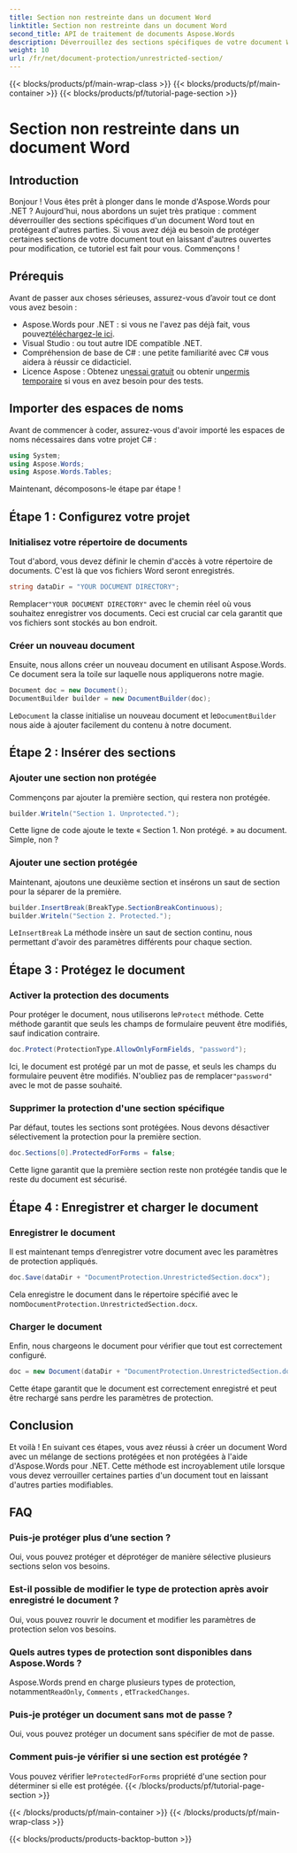 ```yaml
---
title: Section non restreinte dans un document Word
linktitle: Section non restreinte dans un document Word
second_title: API de traitement de documents Aspose.Words
description: Déverrouillez des sections spécifiques de votre document Word à l'aide d'Aspose.Words pour .NET grâce à ce guide étape par étape. Idéal pour protéger le contenu sensible.
weight: 10
url: /fr/net/document-protection/unrestricted-section/
---
```


{{< blocks/products/pf/main-wrap-class >}}
{{< blocks/products/pf/main-container >}}
{{< blocks/products/pf/tutorial-page-section >}}

# Section non restreinte dans un document Word

## Introduction

Bonjour ! Vous êtes prêt à plonger dans le monde d'Aspose.Words pour .NET ? Aujourd'hui, nous abordons un sujet très pratique : comment déverrouiller des sections spécifiques d'un document Word tout en protégeant d'autres parties. Si vous avez déjà eu besoin de protéger certaines sections de votre document tout en laissant d'autres ouvertes pour modification, ce tutoriel est fait pour vous. Commençons !

## Prérequis

Avant de passer aux choses sérieuses, assurez-vous d’avoir tout ce dont vous avez besoin :

-  Aspose.Words pour .NET : si vous ne l'avez pas déjà fait, vous pouvez[téléchargez-le ici](https://releases.aspose.com/words/net/).
- Visual Studio : ou tout autre IDE compatible .NET.
- Compréhension de base de C# : une petite familiarité avec C# vous aidera à réussir ce didacticiel.
-  Licence Aspose : Obtenez un[essai gratuit](https://releases.aspose.com/) ou obtenir un[permis temporaire](https://purchase.aspose.com/temporary-license/) si vous en avez besoin pour des tests.

## Importer des espaces de noms

Avant de commencer à coder, assurez-vous d'avoir importé les espaces de noms nécessaires dans votre projet C# :

```csharp
using System;
using Aspose.Words;
using Aspose.Words.Tables;
```

Maintenant, décomposons-le étape par étape !

## Étape 1 : Configurez votre projet

### Initialisez votre répertoire de documents

Tout d'abord, vous devez définir le chemin d'accès à votre répertoire de documents. C'est là que vos fichiers Word seront enregistrés.

```csharp
string dataDir = "YOUR DOCUMENT DIRECTORY";
```

 Remplacer`"YOUR DOCUMENT DIRECTORY"` avec le chemin réel où vous souhaitez enregistrer vos documents. Ceci est crucial car cela garantit que vos fichiers sont stockés au bon endroit.

### Créer un nouveau document

Ensuite, nous allons créer un nouveau document en utilisant Aspose.Words. Ce document sera la toile sur laquelle nous appliquerons notre magie.

```csharp
Document doc = new Document();
DocumentBuilder builder = new DocumentBuilder(doc);
```

 Le`Document` la classe initialise un nouveau document et le`DocumentBuilder` nous aide à ajouter facilement du contenu à notre document.

## Étape 2 : Insérer des sections

### Ajouter une section non protégée

Commençons par ajouter la première section, qui restera non protégée.

```csharp
builder.Writeln("Section 1. Unprotected.");
```

Cette ligne de code ajoute le texte « Section 1. Non protégé. » au document. Simple, non ?

### Ajouter une section protégée

Maintenant, ajoutons une deuxième section et insérons un saut de section pour la séparer de la première.

```csharp
builder.InsertBreak(BreakType.SectionBreakContinuous);
builder.Writeln("Section 2. Protected.");
```

 Le`InsertBreak` La méthode insère un saut de section continu, nous permettant d'avoir des paramètres différents pour chaque section.

## Étape 3 : Protégez le document

### Activer la protection des documents

 Pour protéger le document, nous utiliserons le`Protect` méthode. Cette méthode garantit que seuls les champs de formulaire peuvent être modifiés, sauf indication contraire.

```csharp
doc.Protect(ProtectionType.AllowOnlyFormFields, "password");
```

 Ici, le document est protégé par un mot de passe, et seuls les champs du formulaire peuvent être modifiés. N'oubliez pas de remplacer`"password"` avec le mot de passe souhaité.

### Supprimer la protection d'une section spécifique

Par défaut, toutes les sections sont protégées. Nous devons désactiver sélectivement la protection pour la première section.

```csharp
doc.Sections[0].ProtectedForForms = false;
```

Cette ligne garantit que la première section reste non protégée tandis que le reste du document est sécurisé.

## Étape 4 : Enregistrer et charger le document

### Enregistrer le document

Il est maintenant temps d’enregistrer votre document avec les paramètres de protection appliqués.

```csharp
doc.Save(dataDir + "DocumentProtection.UnrestrictedSection.docx");
```

 Cela enregistre le document dans le répertoire spécifié avec le nom`DocumentProtection.UnrestrictedSection.docx`.

### Charger le document

Enfin, nous chargeons le document pour vérifier que tout est correctement configuré.

```csharp
doc = new Document(dataDir + "DocumentProtection.UnrestrictedSection.docx");
```

Cette étape garantit que le document est correctement enregistré et peut être rechargé sans perdre les paramètres de protection.

## Conclusion

Et voilà ! En suivant ces étapes, vous avez réussi à créer un document Word avec un mélange de sections protégées et non protégées à l'aide d'Aspose.Words pour .NET. Cette méthode est incroyablement utile lorsque vous devez verrouiller certaines parties d'un document tout en laissant d'autres parties modifiables.

## FAQ

### Puis-je protéger plus d’une section ?
Oui, vous pouvez protéger et déprotéger de manière sélective plusieurs sections selon vos besoins.

### Est-il possible de modifier le type de protection après avoir enregistré le document ?
Oui, vous pouvez rouvrir le document et modifier les paramètres de protection selon vos besoins.

### Quels autres types de protection sont disponibles dans Aspose.Words ?
 Aspose.Words prend en charge plusieurs types de protection, notamment`ReadOnly`, `Comments` , et`TrackedChanges`.

### Puis-je protéger un document sans mot de passe ?
Oui, vous pouvez protéger un document sans spécifier de mot de passe.

### Comment puis-je vérifier si une section est protégée ?
 Vous pouvez vérifier le`ProtectedForForms` propriété d'une section pour déterminer si elle est protégée.
{{< /blocks/products/pf/tutorial-page-section >}}

{{< /blocks/products/pf/main-container >}}
{{< /blocks/products/pf/main-wrap-class >}}

{{< blocks/products/products-backtop-button >}}
